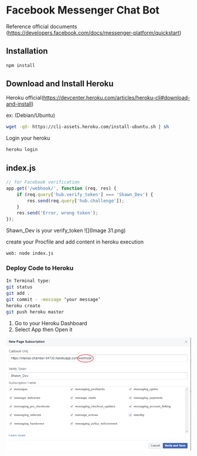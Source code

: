 # Facebook Messenger Chat Bot

Reference official documents (https://developers.facebook.com/docs/messenger-platform/quickstart)

## Installation

```sh
npm install
```
## Download and Install Heroku

Heroku official(https://devcenter.heroku.com/articles/heroku-cli#download-and-install)


ex: (Debian/Ubuntu)
```sh
wget -qO- https://cli-assets.heroku.com/install-ubuntu.sh | sh

```


Login your heroku 

```sh
heroku login
```

## index.js 


```javascript
// for Facebook verification
app.get('/webhook/', function (req, res) {
    if (req.query['hub.verify_token'] === 'Shawn_Dev') {
        res.send(req.query['hub.challenge']);
    }
    res.send('Error, wrong token');
});
```
Shawn_Dev is your verify_token
![](Image 31.png)<br>


create your Procfile and add content in heroku execution
```
web: node index.js

```

### Deploy Code to  Heroku
```sh
In Terminal type:
git status	
git add .	
git commit - -message ‘your message’
heroku create
git push heroku master 

```

1. Go to your Heroku Dashboard
2. Select App then Open it

![image](https://github.com/Shawnfoto/fbChatBot/blob/master/images/Image%2031.png)